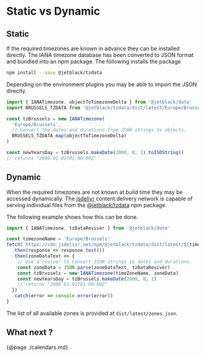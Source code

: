 # Static vs Dynamic

## Static

If the required timezones are known in advance they can be installed directly.
The IANA timezone database has been converted to JSON format and bundled into
an npm package. The following installs the package

```bash
npm install --save @jetblack/tzdata
```

Depending on the environment plugins you may be able to import the JSON directly.

```js
import { IANATimezone, objectToTimezoneDelta } from '@jetblack/date'
import BRUSSELS_TZDATA from '@jetblack/tzdata/dist/latest/Europe/Brussels.json'

const tzBrussels = new IANATimezone(
  'Europe/Brussels',
  // Convert the dates and durations from JSON strings to objects.
  BRUSSELS_TZDATA.map(objectToTimezoneDelta)
)

const newYearsDay = tzBrussels.makeDate(2000, 0, 1).toISOString()
// returns "2000-01-01T01:00:00Z"
```

## Dynamic

When the required timezones are not known at build time they may be accessed dynamically.
The [jsdelivr](https://www.jsdelivr.com/) content delivery network
is capable of serving individual files from the
[@jetblack/tzdata](https://www.npmjs.com/package/@jetblack/tzdata) npm package.

The following example shows how this can be done.

```js
import { IANATimezone, tzDataReviver } from '@jetblack/date'

const timezoneName = 'Europe/Brussels'
fetch(`https://cdn.jsdelivr.net/npm/@jetblack/tzdata/dist/latest/${timezoneName}.json`)
  .then(response => response.text())
  .then(zoneDataText => {
    // Use a reviver to convert JSON strings to dates and durations.
    const zoneData = JSON.parse(zoneDataText, tzDataReviver)
    const tzBrussels = new IANATimezone(timeZoneName, zoneData)
    const newYearsDay = tzBrussels.makeDate(2000, 0, 1)
    // returns "2000-01-01T01:00:00Z"
  })
  .catch(error => console.error(error))
}
```

The list of all available zones is provided at `dist/latest/zones.json`.


## What next ?

{@page ./calendars.md}
